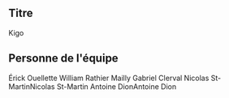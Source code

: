 ## Titre
Kigo
## Personne de l'équipe
Érick Ouellette
William Rathier Mailly
Gabriel Clerval
Nicolas St-MartinNicolas St-Martin
Antoine DionAntoine Dion

